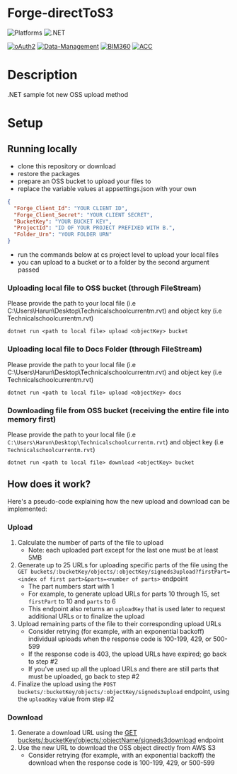 ﻿# Forge-directToS3

![Platforms](https://img.shields.io/badge/platform-Windows|MacOS-lightgray.svg)
![.NET](https://img.shields.io/badge/.NET-6.0-blue.svg)

[![oAuth2](https://img.shields.io/badge/oAuth2-v1-green.svg)](http://developer.autodesk.com/)
[![Data-Management](https://img.shields.io/badge/Data%20Management-v2-green.svg)](http://developer.autodesk.com/)
[![BIM360](https://img.shields.io/badge/BIM360-v1-green.svg)](http://developer.autodesk.com/)
[![ACC](https://img.shields.io/badge/ACC-v1-green.svg)](http://developer.autodesk.com/)

# Description

.NET sample fot new OSS upload method

# Setup

## Running locally

- clone this repository or download
- restore the packages
- prepare an OSS bucket to upload your files to
- replace the variable values at appsettings.json with your own

```json
{
  "Forge_Client_Id": "YOUR CLIENT ID",
  "Forge_Client_Secret": "YOUR CLIENT SECRET",
  "BucketKey": "YOUR BUCKET KEY",
  "ProjectId": "ID OF YOUR PROJECT PREFIXED WITH B.",
  "Folder_Urn": "YOUR FOLDER URN"
}
```

- run the commands below at cs project level to upload your local files
- you can upload to a bucket or to a folder by the second argument passed

### Uploading local file to OSS bucket (through FileStream)

Please provide the path to your local file (i.e C:\Users\Harun\Desktop\Technicalschoolcurrentm.rvt) and object key (i.e Technicalschoolcurrentm.rvt)

`dotnet run <path to local file> upload <objectKey> bucket`

### Uploading local file to Docs Folder (through FileStream)

Please provide the path to your local file (i.e C:\Users\Harun\Desktop\Technicalschoolcurrentm.rvt) and object key (i.e Technicalschoolcurrentm.rvt)

`dotnet run <path to local file> upload <objectKey> docs`

### Downloading file from OSS bucket (receiving the entire file into memory first)

Please provide the path to your local file (i.e `C:\Users\Harun\Desktop\Technicalschoolcurrentm.rvt`) and object key (i.e `Technicalschoolcurrentm.rvt`)

`dotnet run <path to local file> download <objectKey> bucket`

## How does it work?

Here's a pseudo-code explaining how the new upload and download can be implemented:

### Upload

1. Calculate the number of parts of the file to upload
   - Note: each uploaded part except for the last one must be at least 5MB
2. Generate up to 25 URLs for uploading specific parts of the file using the `GET buckets/:bucketKey/objects/:objectKey/signeds3upload?firstPart=<index of first part>&parts=<number of parts>` endpoint
   - The part numbers start with 1
   - For example, to generate upload URLs for parts 10 through 15, set `firstPart` to 10 and `parts` to 6
   - This endpoint also returns an `uploadKey` that is used later to request additional URLs or to finalize the upload
3. Upload remaining parts of the file to their corresponding upload URLs
   - Consider retrying (for example, with an exponential backoff) individual uploads when the response code is 100-199, 429, or 500-599
   - If the response code is 403, the upload URLs have expired; go back to step #2
   - If you've used up all the upload URLs and there are still parts that must be uploaded, go back to step #2
4. Finalize the upload using the `POST buckets/:bucketKey/objects/:objectKey/signeds3upload` endpoint, using the `uploadKey` value from step #2

### Download

1. Generate a download URL using the [GET buckets/:bucketKey/objects/:objectName/signeds3download](https://forge.autodesk.com/en/docs/data/v2/reference/http/buckets-:bucketKey-objects-:objectName-signeds3download-GET) endpoint
2. Use the new URL to download the OSS object directly from AWS S3
   - Consider retrying (for example, with an exponential backoff) the download when the response code is 100-199, 429, or 500-599

